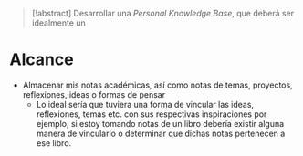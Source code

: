 > [!abstract]
> Desarrollar una *Personal Knowledge Base*, que deberá ser idealmente un 

# Alcance 
- Almacenar mis notas académicas, así como notas de temas, proyectos, reflexiones, ideas o formas de pensar
	- Lo ideal sería que tuviera una forma de vincular las ideas, reflexiones, temas etc. con sus respectivas inspiraciones por ejemplo, si estoy tomando notas de un libro debería existir alguna manera de vincularlo o determinar que dichas notas pertenecen a ese libro. 

